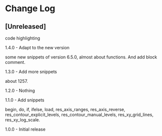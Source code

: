 # Change Log

## [Unreleased]

code highlighting

1.4.0 - Adapt to the new version

some new snippets of version 6.5.0, almost about functions.
And add block comment.

1.3.0 - Add more snippets

about 1257.

1.2.0 - Nothing

1.1.0 - Add snippets

begin,
do,
if,
ifelse,
load,
res_axis_ranges,
res_axis_reverse,
res_contour_explicit_levels,
res_contour_manual_levels,
res_xy_grid_lines,
res_xy_log_scale.

1.0.0 - Initial release
